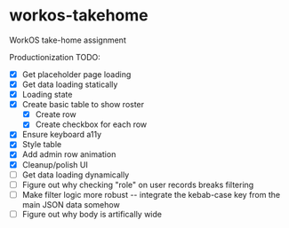 # workos-takehome

WorkOS take-home assignment

Productionization TODO:

- [x] Get placeholder page loading
- [x] Get data loading statically
- [x] Loading state
- [x] Create basic table to show roster
  - [x] Create row
  - [x] Create checkbox for each row
- [x] Ensure keyboard a11y
- [x] Style table
- [x] Add admin row animation
- [x] Cleanup/polish UI
- [ ] Get data loading dynamically
- [ ] Figure out why checking "role" on user records breaks filtering
- [ ] Make filter logic more robust -- integrate the kebab-case key from the main JSON data somehow
- [ ] Figure out why body is artifically wide
